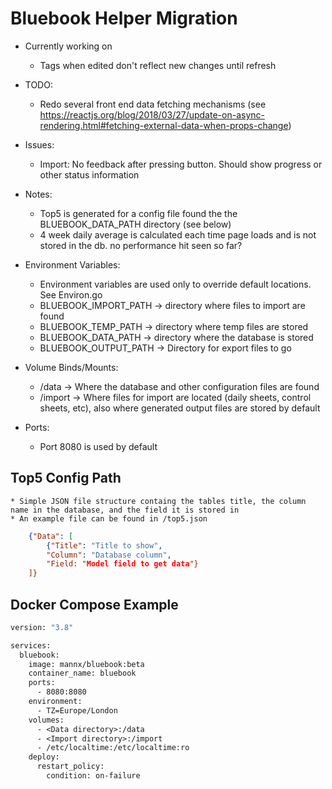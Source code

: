 
# Bluebook Helper Migration

- Currently working on
	* Tags when edited don't reflect new changes until refresh

- TODO:
	* Redo several front end data fetching mechanisms (see https://reactjs.org/blog/2018/03/27/update-on-async-rendering.html#fetching-external-data-when-props-change)

- Issues:
	* Import: No feedback after pressing button. Should show progress or other status information

- Notes:
	* Top5 is generated for a config file found the the BLUEBOOK\_DATA\_PATH directory (see below)
	* 4 week daily average is calculated each time page loads and is not stored in the db.  no performance hit seen so far?

- Environment Variables:
	* Environment variables are used only to override default locations. See Environ.go
	* BLUEBOOK\_IMPORT\_PATH	-> directory where files to import are found
	* BLUEBOOK\_TEMP\_PATH -> directory where temp files are stored 
	* BLUEBOOK\_DATA\_PATH -> directory where the database is stored
	* BLUEBOOK\_OUTPUT\_PATH		-> Directory for export files to go

- Volume Binds/Mounts:
	* /data	->	Where the database and other configuration files are found
	* /import -> Where files for import are located (daily sheets, control sheets, etc), also where generated output files are stored by default

- Ports:
	* Port 8080 is used by default

## Top5 Config Path

	* Simple JSON file structure containg the tables title, the column name in the database, and the field it is stored in
	* An example file can be found in /top5.json

```json
	{"Data": [
		{"Title": "Title to show",
		"Column": "Database column",
		"Field: "Model field to get data"}
	]}
```

## Docker Compose Example

```dockerfile
version: "3.8"

services:
  bluebook:
    image: mannx/bluebook:beta
    container_name: bluebook
    ports:
      - 8080:8080
    environment:
      - TZ=Europe/London
    volumes:
      - <Data directory>:/data
      - <Import directory>:/import
      - /etc/localtime:/etc/localtime:ro
    deploy:
      restart_policy:
        condition: on-failure
```
